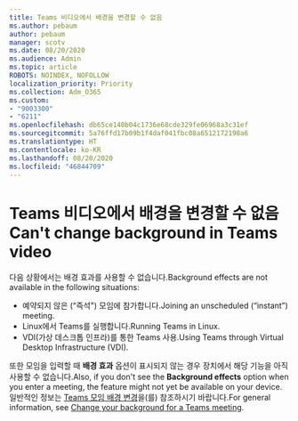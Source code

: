 ```yaml
---
title: Teams 비디오에서 배경을 변경할 수 없음
ms.author: pebaum
author: pebaum
manager: scotv
ms.date: 08/20/2020
ms.audience: Admin
ms.topic: article
ROBOTS: NOINDEX, NOFOLLOW
localization_priority: Priority
ms.collection: Adm_O365
ms.custom:
- "9003300"
- "6211"
ms.openlocfilehash: db65ce140b04c1736e68cde329fe06968a3c31ef
ms.sourcegitcommit: 5a76ffd17b09b1f4daf041fbc08a6512172198a6
ms.translationtype: HT
ms.contentlocale: ko-KR
ms.lasthandoff: 08/20/2020
ms.locfileid: "46844709"
---
```

# <a name="cant-change-background-in-teams-video"></a><span data-ttu-id="ccddc-102">Teams 비디오에서 배경을 변경할 수 없음</span><span class="sxs-lookup"><span data-stu-id="ccddc-102">Can't change background in Teams video</span></span>

<span data-ttu-id="ccddc-103">다음 상황에서는 배경 효과를 사용할 수 없습니다.</span><span class="sxs-lookup"><span data-stu-id="ccddc-103">Background effects are not available in the following situations:</span></span>

- <span data-ttu-id="ccddc-104">예약되지 않은 (“즉석") 모임에 참가합니다.</span><span class="sxs-lookup"><span data-stu-id="ccddc-104">Joining an unscheduled (“instant”) meeting.</span></span>
- <span data-ttu-id="ccddc-105">Linux에서 Teams를 실행합니다.</span><span class="sxs-lookup"><span data-stu-id="ccddc-105">Running Teams in Linux.</span></span>
- <span data-ttu-id="ccddc-106">VDI(가상 데스크톱 인프라)를 통한 Teams 사용.</span><span class="sxs-lookup"><span data-stu-id="ccddc-106">Using Teams through Virtual Desktop Infrastructure (VDI).</span></span>

<span data-ttu-id="ccddc-107">또한 모임을 입력할 때 **배경 효과** 옵션이 표시되지 않는 경우 장치에서 해당 기능을 아직 사용할 수 없습니다.</span><span class="sxs-lookup"><span data-stu-id="ccddc-107">Also, if you don't see the **Background effects** option when you enter a meeting, the feature might not yet be available on your device.</span></span> <span data-ttu-id="ccddc-108">일반적인 정보는 [Teams 모임 배경 변경](https://support.microsoft.com/office/change-your-background-for-a-teams-meeting-f77a2381-443a-499d-825e-509a140f4780)을(를) 참조하시기 바랍니다.</span><span class="sxs-lookup"><span data-stu-id="ccddc-108">For general information, see [Change your background for a Teams meeting](https://support.microsoft.com/office/change-your-background-for-a-teams-meeting-f77a2381-443a-499d-825e-509a140f4780).</span></span>